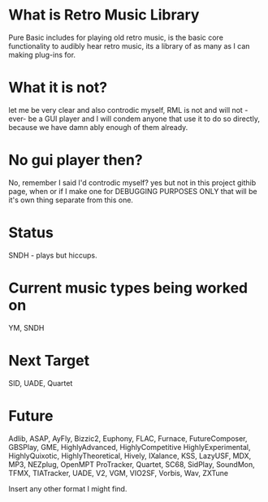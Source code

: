 # What is Retro Music Library
Pure Basic includes for playing old retro music, is the basic core functionality to audibly hear retro music, its a library of as many as I can making plug-ins for.

# What it is not?
let me be very clear and also controdic myself, RML is not and will not -ever- be a GUI player and I will condem anyone that use it to do so directly, because we have damn ably enough of them already.

# No gui player then?
No, remember I said I'd controdic myself? yes but not in this project githib page, when or if I make one for DEBUGGING PURPOSES ONLY that will be it's own thing separate from this one.

# Status
SNDH - plays but hiccups.

# Current music types being worked on
YM, SNDH

# Next Target
SID, UADE, Quartet

# Future
Adlib, ASAP, AyFly, Bizzic2, Euphony, FLAC, Furnace, FutureComposer, GBSPlay, GME, HighlyAdvanced, HighlyCompetitive 
HighlyExperimental, HighlyQuixotic, HighlyTheoretical, Hively, IXalance, KSS, LazyUSF, MDX, MP3, NEZplug, OpenMPT
ProTracker, Quartet, SC68, SidPlay, SoundMon, TFMX, TIATracker, UADE, V2, VGM, VIO2SF, Vorbis, Wav, ZXTune

Insert any other format I might find.
